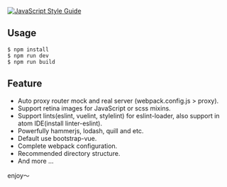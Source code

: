[![JavaScript Style Guide](https://img.shields.io/badge/code_style-standard-brightgreen.svg)](https://standardjs.com)

## Usage
```shell
$ npm install
$ npm run dev
$ npm run build
```

## Feature
* Auto proxy router mock and real server (webpack.config.js > proxy).
* Support retina images for JavaScript or scss mixins.
* Support lints(eslint, vuelint, stylelint) for eslint-loader, also support in atom IDE(install linter-eslint).
* Powerfully hammerjs, lodash, quill and etc.
* Default use bootstrap-vue.
* Complete webpack configuration.
* Recommended directory structure.
* And more ...

enjoy～
